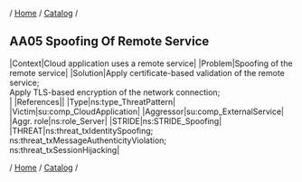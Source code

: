 / [Home](/acctp/) / [Catalog](/acctp/catalog/) /

## AA05 Spoofing Of Remote Service

|Context|Cloud application uses a remote service|
|Problem|Spoofing of the remote service|
|Solution|Apply certificate-based validation of the remote service;<br /> Apply TLS-based encryption of the network connection;<br />|
|References||
|Type|ns:type_ThreatPattern|
|Victim|su:comp_CloudApplication|
|Aggressor|su:comp_ExternalService|
|Aggr. role|ns:role_Server|
|STRIDE|ns:STRIDE_Spoofing|
|THREAT|ns:threat_txIdentitySpoofing;<br /> ns:threat_txMessageAuthenticityViolation;<br /> ns:threat_txSessionHijacking|

/ [Home](/acctp/) / [Catalog](/acctp/catalog/) /
